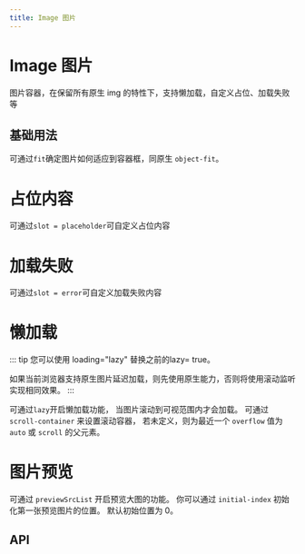 ```yaml
---
title: Image 图片
---
```


# Image 图片

<leadInto name="KImage" />

图片容器，在保留所有原生 img 的特性下，支持懒加载，自定义占位、加载失败等

## 基础用法

可通过`fit`确定图片如何适应到容器框，同原生 `object-fit`。

<demo path="./def.vue" />

# 占位内容

可通过`slot = placeholder`可自定义占位内容

<demo path="./placeholderImage.vue" />

# 加载失败

可通过`slot = error`可自定义加载失败内容

<demo path="./errorImage.vue" />

# 懒加载

::: tip
您可以使用 loading="lazy" 替换之前的lazy= true。

如果当前浏览器支持原生图片延迟加载，则先使用原生能力，否则将使用滚动监听实现相同效果。
:::

可通过`lazy`开启懒加载功能， 当图片滚动到可视范围内才会加载。 可通过 `scroll-container` 来设置滚动容器， 若未定义，则为最近一个 `overflow` 值为 `auto` 或 `scroll` 的父元素。

<demo path="./lazyImage.vue" />

# 图片预览

可通过 `previewSrcList` 开启预览大图的功能。 你可以通过 `initial-index` 初始化第一张预览图片的位置。 默认初始位置为 0。

<demo path="./previewImage.vue" />

## API

<API src="./imageBox.json" lang="zh"></API>

<API src="./imageViewer.json" lang="zh"></API>